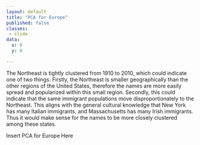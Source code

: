 ```yaml
---
layout: default
title: "PCA for Europe"
published: false
classes:
 - slide
data:
  x: 0
  y: 0

---
```


The Northeast is tightly clustered from 1910 to 2010, which could indicate one of two things. Firstly, the Northeast is smaller geographically than the other regions of the United States, therefore the names are more easily spread and popularized within this small region. Secondly, this could indicate that the same immigrant populations move disproportionately to the Northeast. This aligns with the general cultural knowledge that New York has many Italian immigrants, and Massachusetts has many Irish immigrants. Thus it would make sense for the names to be more closely clustered among these states.  

Insert PCA for Europe Here